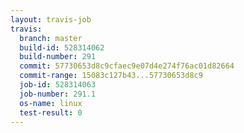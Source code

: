 ```yaml
---
layout: travis-job
travis:
  branch: master
  build-id: 528314062
  build-number: 291
  commit: 57730653d8c9cfaec9e07d4e274f76ac01d82664
  commit-range: 15083c127b43...57730653d8c9
  job-id: 528314063
  job-number: 291.1
  os-name: linux
  test-result: 0
---
```

